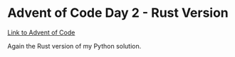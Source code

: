 # Advent of Code Day 2 - Rust Version
[Link to Advent of Code](https://adventofcode.com/)

Again the Rust version of my Python solution.
